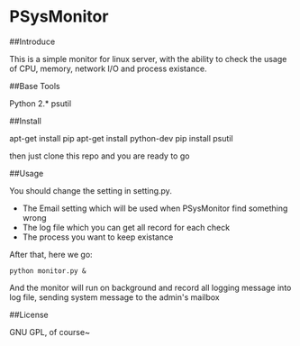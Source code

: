 PSysMonitor
=================================================

##Introduce

This is a simple monitor for linux server, with the ability to check the usage of CPU, memory, network I/O and process existance.

##Base Tools

Python 2.\*
psutil

##Install

apt-get install pip
apt-get install python-dev
pip install psutil

then just clone this repo and you are ready to go

##Usage

You should change the setting in setting.py.

* The Email setting which will be used when PSysMonitor find something wrong
* The log file which you can get all record for each check
* The process you want to keep existance

After that, here we go:

<code>python monitor.py &</code>

And the monitor will run on background and record all logging message into log file, sending system message to  the admin's mailbox

##License

GNU GPL, of course~




